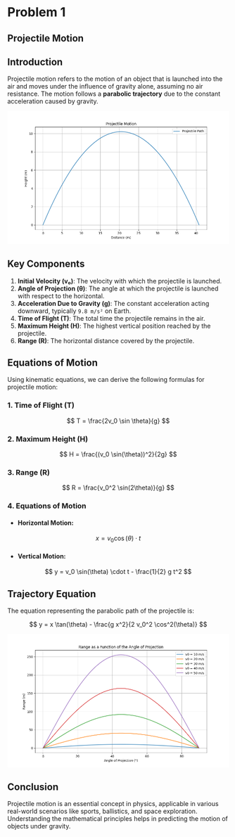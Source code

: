 # Problem 1

## Projectile Motion

## Introduction

Projectile motion refers to the motion of an object that is launched into the air and moves under the influence of gravity alone, assuming no air resistance. The motion follows a **parabolic trajectory** due to the constant acceleration caused by gravity.

![Projectile Motion](./Pictures/range_plot.png)

## Key Components

1. **Initial Velocity (v₀)**: The velocity with which the projectile is launched.
2. **Angle of Projection (θ)**: The angle at which the projectile is launched with respect to the horizontal.
3. **Acceleration Due to Gravity (g)**: The constant acceleration acting downward, typically `9.8 m/s²` on Earth.
4. **Time of Flight (T)**: The total time the projectile remains in the air.
5. **Maximum Height (H)**: The highest vertical position reached by the projectile.
6. **Range (R)**: The horizontal distance covered by the projectile.

## Equations of Motion

Using kinematic equations, we can derive the following formulas for projectile motion:

### 1. Time of Flight (T)

$$
T = \frac{2v_0 \sin \theta}{g}
$$

### 2. Maximum Height (H)

$$
H = \frac{(v_0 \sin(\theta))^2}{2g}
$$

### 3. Range (R)

$$
R = \frac{v_0^2 \sin(2\theta)}{g}
$$

### 4. Equations of Motion

- #### Horizontal Motion:

$$
x = v_0 \cos(\theta) \cdot t
$$

- #### Vertical Motion:

$$
y = v_0 \sin(\theta) \cdot t - \frac{1}{2} g t^2
$$

## Trajectory Equation

The equation representing the parabolic path of the projectile is:

$$
y = x \tan(\theta) - \frac{g x^2}{2 v_0^2 \cos^2(\theta)}
$$

![Projectile Motion](./Pictures/range_plot2.png)

## Conclusion

Projectile motion is an essential concept in physics, applicable in various real-world scenarios like sports, ballistics, and space exploration. Understanding the mathematical principles helps in predicting the motion of objects under gravity.
